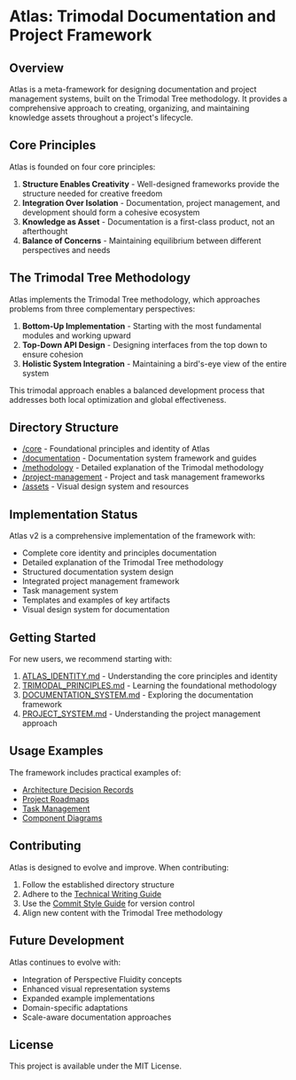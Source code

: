 # Atlas: Trimodal Documentation and Project Framework

## Overview

Atlas is a meta-framework for designing documentation and project management systems, built on the Trimodal Tree methodology. It provides a comprehensive approach to creating, organizing, and maintaining knowledge assets throughout a project's lifecycle.

## Core Principles

Atlas is founded on four core principles:

1. **Structure Enables Creativity** - Well-designed frameworks provide the structure needed for creative freedom
2. **Integration Over Isolation** - Documentation, project management, and development should form a cohesive ecosystem
3. **Knowledge as Asset** - Documentation is a first-class product, not an afterthought
4. **Balance of Concerns** - Maintaining equilibrium between different perspectives and needs

## The Trimodal Tree Methodology

Atlas implements the Trimodal Tree methodology, which approaches problems from three complementary perspectives:

1. **Bottom-Up Implementation** - Starting with the most fundamental modules and working upward
2. **Top-Down API Design** - Designing interfaces from the top down to ensure cohesion
3. **Holistic System Integration** - Maintaining a bird's-eye view of the entire system

This trimodal approach enables a balanced development process that addresses both local optimization and global effectiveness.

## Directory Structure

- [/core](./core/) - Foundational principles and identity of Atlas
- [/documentation](./documentation/) - Documentation system framework and guides
- [/methodology](./methodology/) - Detailed explanation of the Trimodal methodology
- [/project-management](./project-management/) - Project and task management frameworks
- [/assets](./assets/) - Visual design system and resources

## Implementation Status

Atlas v2 is a comprehensive implementation of the framework with:

- Complete core identity and principles documentation
- Detailed explanation of the Trimodal Tree methodology
- Structured documentation system design
- Integrated project management framework
- Task management system
- Templates and examples of key artifacts
- Visual design system for documentation

## Getting Started

For new users, we recommend starting with:

1. [ATLAS_IDENTITY.md](./core/ATLAS_IDENTITY.md) - Understanding the core principles and identity
2. [TRIMODAL_PRINCIPLES.md](./core/TRIMODAL_PRINCIPLES.md) - Learning the foundational methodology
3. [DOCUMENTATION_SYSTEM.md](./documentation/system-design/DOCUMENTATION_SYSTEM.md) - Exploring the documentation framework
4. [PROJECT_SYSTEM.md](./project-management/workflows/PROJECT_SYSTEM.md) - Understanding the project management approach

## Usage Examples

The framework includes practical examples of:

- [Architecture Decision Records](./documentation/examples/01-adr-example.md)
- [Project Roadmaps](./project-management/examples/01-project-roadmap.md)
- [Task Management](./project-management/tasks/TODO.md)
- [Component Diagrams](./assets/visual-system/diagram-templates/component-diagram.md)

## Contributing

Atlas is designed to evolve and improve. When contributing:

1. Follow the established directory structure
2. Adhere to the [Technical Writing Guide](./documentation/guides/TECHNICAL_WRITING.md)
3. Use the [Commit Style Guide](./project-management/templates/COMMIT_STYLE.md) for version control
4. Align new content with the Trimodal Tree methodology

## Future Development

Atlas continues to evolve with:

- Integration of Perspective Fluidity concepts
- Enhanced visual representation systems
- Expanded example implementations
- Domain-specific adaptations
- Scale-aware documentation approaches

## License

This project is available under the MIT License.
